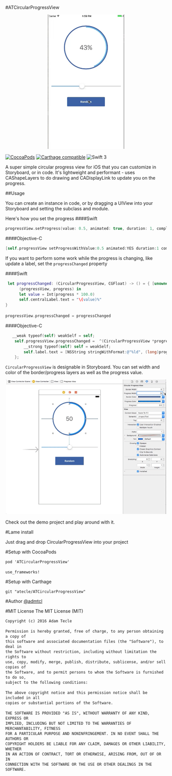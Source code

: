 
#ATCircularProgressView
<p align="center">
  <img height="420" src="assets/screenshot.gif"/>
</p>

[![CocoaPods](https://img.shields.io/cocoapods/v/ATCircularProgressView.svg)](http://www.cocoapods.org/?q=atcircularprogressview)
[![Carthage compatible](https://img.shields.io/badge/Carthage-compatible-4BC51D.svg?style=flat)](https://github.com/Carthage/Carthage)
![Swift 3](https://img.shields.io/badge/swift-3-orange.svg)

A super simple circular progress view for iOS that you can customize in Storyboard, or in code. It's lightweight and performant - uses CAShapeLayers to do drawing and CADisplayLink to update you on the progress.

##Usage

You can create an instance in code, or by dragging a UIView into your Storyboard and setting the subclass and module.

Here's how you set the progress
####Swift
```swift
progressView.setProgress(value: 0.5, animated: true, duration: 1, completion: nil)
```
####Objective-C
```objective-c
[self.progressView setProgressWithValue:0.5 animated:YES duration:1 completion:nil];
```

If you want to perform some work while the progress is changing, like update a label, set the `progressChanged` property

####Swift
```swift
 let progressChanged: (CircularProgressView, CGFloat) -> () = { [unowned self]
      (progressView, progress) in
      let value = Int(progress * 100.0)
      self.centralLabel.text = "\(value)%"
}
        
progressView.progressChanged = progressChanged
```

####Objective-C
```objective-c
   __weak typeof(self) weakSelf = self;
    self.progressView.progressChanged =  ^(CircularProgressView *progressView, CGFloat progress) {
        __strong typeof(self) self = weakSelf;
        self.label.text = [NSString stringWithFormat:@"%ld", (long)progress];
    };
```

`CircularProgressView` is designable in Storyboard. You can set width and color of the border/progress layers as well as the progress value.

<p align="center">
  <img height="420" src="assets/ib-screenshot.gif"/>
</p>

Check out the demo project and play around with it.

#Lame install

Just drag and drop CircularProgressView into your project

#Setup with CocoaPods

```
pod 'ATCircularProgressView'

use_frameworks!
```

#Setup with Carthage

```
git "atecle/ATCircularProgressView"
```

#Author
[@admtcl](https://twitter.com/admtcl)

#MIT License
    The MIT License (MIT)

    Copyright (c) 2016 Adam Tecle

    Permission is hereby granted, free of charge, to any person obtaining a copy of
    this software and associated documentation files (the "Software"), to deal in
    the Software without restriction, including without limitation the rights to
    use, copy, modify, merge, publish, distribute, sublicense, and/or sell copies of
    the Software, and to permit persons to whom the Software is furnished to do so,
    subject to the following conditions:

    The above copyright notice and this permission notice shall be included in all
    copies or substantial portions of the Software.

    THE SOFTWARE IS PROVIDED "AS IS", WITHOUT WARRANTY OF ANY KIND, EXPRESS OR
    IMPLIED, INCLUDING BUT NOT LIMITED TO THE WARRANTIES OF MERCHANTABILITY, FITNESS
    FOR A PARTICULAR PURPOSE AND NONINFRINGEMENT. IN NO EVENT SHALL THE AUTHORS OR
    COPYRIGHT HOLDERS BE LIABLE FOR ANY CLAIM, DAMAGES OR OTHER LIABILITY, WHETHER
    IN AN ACTION OF CONTRACT, TORT OR OTHERWISE, ARISING FROM, OUT OF OR IN
    CONNECTION WITH THE SOFTWARE OR THE USE OR OTHER DEALINGS IN THE SOFTWARE.
